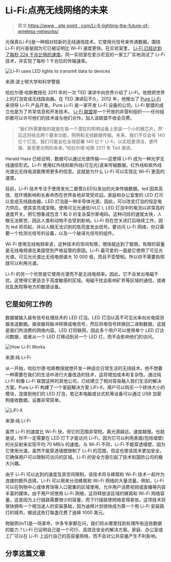 # Li-Fi:点亮无线网络的未来

> 原文:[https://www . site point . com/Li-fi-lighting-the-future-of-wireless-networks/](https://www.sitepoint.com/li-fi-lighting-the-future-of-wireless-networks/)

光保真(Li-Fi)是一种相对较新的无线通信技术。它使用光信号来传递数据。围绕 Li-Fi 的兴奋是因为它已被证明比 Wi-Fi 速度更快。在实验室里， [Li-Fi 已经达到了每秒 224 千兆比特的速度](http://www.sciencealert.com/li-fi-tested-in-the-real-world-for-the-first-time-is-100-times-faster-than-wi-fi)。同一实验室在爱沙尼亚的一家工厂实地测试了 Li-Fi 技术，并实现了每秒 1 千兆位的传输速率。

![Li-Fi uses LED lights to transmit data to devices](../Images/51a77a107db93eaaaecd7362a36518ef.png)

来源:波士顿大学和科学警报

哈拉尔德·哈斯教授在 2011 年的一次 TED 演讲中向世界介绍了 Li-Fi。他想把世界上的灯泡变成无线路由器。在 TED 演讲后不久，2012 年，他推出了 [Pure Li-Fi](http://purelifi.com/) 来领导 Li-Fi 产品开发。Pure Li-Fi 是一家开发 Li-Fi 设备的公司。Li-Fi 联盟的成立也是为了共享信息和开发技术。 [Li-Fi 联盟](http://lificonsortium.org/)是一个开放的非营利组织——任何组织都可以许可他们的技术或与他们合作。加入该联盟不收会员费。

> “我们所需要做的就是在每一个潜在的照明设备上安装一个小的微芯片，然后这将结合两个基本功能，照明和无线数据传输。未来，我们不仅会有 140 亿个灯泡，我们可能会在全球部署 140 亿个 Li-fi，以实现更清洁、更环保、甚至更光明的未来。”哈拉尔德·哈斯 2011 年 Ted 演讲。

Herald Hass 已经证明，数据可以通过光谱传输——这使得 Li-Fi 成为一种光学无线通信形式。Li-Fi 使用红外线和紫外线(可见光)波来传输数据。红外线和紫外线光谱比无线电波能携带更多的信息。这就是为什么 Li-Fi 可以实现比 Wi-Fi 更高的速度。

目前，Li-Fi 技术专注于使用发光二极管(LEDS)发出的光来传输数据。led 因其高效、低环境影响和长寿命而在世界各地非常受欢迎。家庭和办公室里的 LED 灯可以变成无线路由器。LED 灯泡是一种半导体光源，因此，可以改变灯泡的恒定电力供应，使其变亮或变暗。使用可见光通信(VLC ), LED 灯泡中的电流以非常高的速度开关。把它想象成包含 1 和 0 的复杂莫尔斯电码。这种闪烁的速度太快，人眼无法察觉，因此人类和动物不会受到影响。Li-Fi 将在您关闭灯后继续工作，因为 led 将亮起，并以人眼无法识别的低亮度发出信号。要访问 Li-Fi 网络，你只需要一个检测光信号的设备，以及一个破译光信号的组件。

Wi-Fi 使用无线电频率波，这种技术的空间有限，很快就达到了极限。有限的容量是无线电频谱在美国受到严格监管的原因。Li-Fi 最可爱的一面是它使用了可见光光谱。可见光光谱比无线电频谱大 10 000 倍，而且不受管制。所以你不需要执照就可以利用光谱。

Li-Fi 的另一个优势是它使用光谱而不是无线电频率。因此，它不会发出电磁干扰。这使得它更适合于高度敏感的区域。电磁干扰会影响矿井等区域的通信，或者扰乱医院等地方的敏感设备。

## 它是如何工作的

数据被输入装有信号处理技术的 LED 灯泡。LED 灯泡以高不可见光率向光电探测器发送数据。接收器将脉冲转换成电信号，然后将电信号转换回二进制数据，这就是我们所消费的网络内容。LED 灯将联网，因此多个用户可以使用单个 LED 灯访问数据，或者从一个 LED 灯移动到另一个 LED 灯，而不会影响他们的访问。

![How Li-Fi Works](../Images/9d37224568177115bd604b3b97b2f196.png)

来源:纯 Li-Fi

从一开始，哈拉尔德·哈斯教授就想开发一种适合日常生活的无线技术。他不想要一种需要在我们的生活中进行大量改造的技术，这将增加成本和复杂性。通过纯 Li-Fi 和像 Li-Fi 联盟这样的其他公司，已经建立了相对容易融入我们生活的解决方案。Pure Li-Fi 构建了一个家庭解决方案 LiFi-X，用户可以购买一个砖块大小的模块，连接到他们的 LED 灯泡，笔记本电脑或台式机等设备可以通过 USB 加密狗接收数据。设置非常简单。

![LiFi-X](../Images/04d41e1bf232bb4ba9a52f778735201a.png)

来源:纯 Li-Fi

虽然 Li-Fi 的速度比 Wi-Fi 快，但它的范围非常短。离光源越远，速度越慢。也就是说，你不一定需要在 LED 灯下才能访问 Li-Fi，因为它可以利用表面(包括墙壁)的光反射来实现平均 70 MB/s 的速度。与 Wi-Fi 不同，Li-Fi 不能穿透墙壁，因为它使用光谱。虽然不能穿透墙壁限制了 Li-Fi 的范围，但这也使该技术更加安全。它确保用户可以限制可访问的区域。Li-Fi 的安全方面引起了技术和国防公司的极大兴趣。

由于 Li-Fi 可以达到的速度及其空间限制，该技术将与蜂窝和 Wi-Fi 技术一起作为连接的额外选择。Li-Fi 可以用来分流蜂窝和 Wi-Fi 网络的大量流量。例如，Li-Fi 可以在购物中心或体育场等人口密集的区域使用，允许用户消费视频或直播等内容丰富的媒体。由于用户将使用 Li-Fi 网络，这将释放该区域的蜂窝和 Wi-Fi 网络容量。这是因为上行链路需要很少的容量，而下行链路使网络变得紧张。这项技术将很快拥有一个相当迷人的安装基础，因为迪拜计划很快成为第一个用 Li-Fi 安装路灯的城市。据说这些灯每盏花费了迪拜 1000 美元。

物联网(IoT)是一场革命，许多专家都在问，我们将从哪里找到处理所有这些数据的能力？Li-Fi 已证明自己是一个可行、高效且安全的解决方案。家庭、办公室或工厂可以在 Li-Fi 上运行自己的高容量网络，而不会对公共容量产生不利影响。

## 分享这篇文章